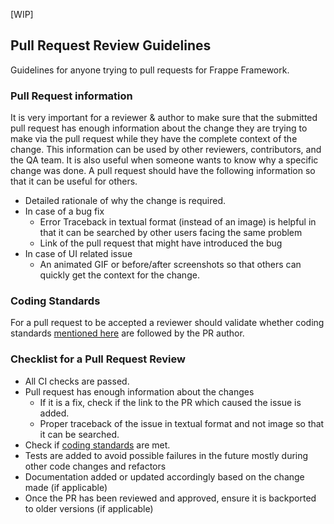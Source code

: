 [WIP]

## Pull Request Review Guidelines
Guidelines for anyone trying to pull requests for Frappe Framework.

### Pull Request information
It is very important for a reviewer & author to make sure that the submitted pull request has enough information about the change they are trying to make via the pull request while they have the complete context of the change. This information can be used by other reviewers, contributors, and the QA team. It is also useful when someone wants to know why a specific change was done.
A pull request should have the following information so that it can be useful for others.
- Detailed rationale of why the change is required.
- In case of a bug fix 
   - Error Traceback in textual format (instead of an image) is helpful in that it can be searched by other users facing the same problem
   - Link of the pull request that might have introduced the bug
- In case of UI related issue
   - An animated GIF or before/after screenshots so that others can quickly get the context for the change.

### Coding Standards

For a pull request to be accepted a reviewer should validate whether coding standards [mentioned here](https://github.com/frappe/erpnext/wiki/Coding-Standards) are followed by the PR author.

### Checklist for a Pull Request Review
- All CI checks are passed.
- Pull request has enough information about the changes
  - If it is a fix, check if the link to the PR which caused the issue is added.
  - Proper traceback of the issue in textual format and not image so that it can be searched.
- Check if [coding standards](https://github.com/frappe/erpnext/wiki/Coding-Standards) are met.
- Tests are added to avoid possible failures in the future mostly during other code changes and refactors
- Documentation added or updated accordingly based on the change made (if applicable)
- Once the PR has been reviewed and approved, ensure it is backported to older versions (if applicable)